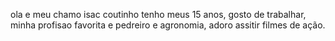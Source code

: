 ola e meu chamo isac coutinho tenho meus 15 anos, gosto de trabalhar, minha profisao favorita e pedreiro e agronomia, adoro assitir filmes de ação.
